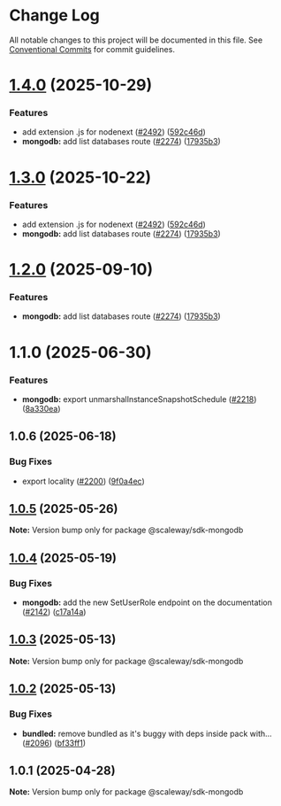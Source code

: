 # Change Log

All notable changes to this project will be documented in this file.
See [Conventional Commits](https://conventionalcommits.org) for commit guidelines.

# [1.4.0](https://github.com/scaleway/scaleway-sdk-js/compare/@scaleway/sdk-mongodb@1.1.0...@scaleway/sdk-mongodb@1.4.0) (2025-10-29)

### Features

- add extension .js for nodenext ([#2492](https://github.com/scaleway/scaleway-sdk-js/issues/2492)) ([592c46d](https://github.com/scaleway/scaleway-sdk-js/commit/592c46df916c5b8b35f26c13b626eee797970f5d))
- **mongodb:** add list databases route ([#2274](https://github.com/scaleway/scaleway-sdk-js/issues/2274)) ([17935b3](https://github.com/scaleway/scaleway-sdk-js/commit/17935b36a29da90b4e66101c7c7a6c5a0047a4c2))

# [1.3.0](https://github.com/scaleway/scaleway-sdk-js/compare/@scaleway/sdk-mongodb@1.1.0...@scaleway/sdk-mongodb@1.3.0) (2025-10-22)

### Features

- add extension .js for nodenext ([#2492](https://github.com/scaleway/scaleway-sdk-js/issues/2492)) ([592c46d](https://github.com/scaleway/scaleway-sdk-js/commit/592c46df916c5b8b35f26c13b626eee797970f5d))
- **mongodb:** add list databases route ([#2274](https://github.com/scaleway/scaleway-sdk-js/issues/2274)) ([17935b3](https://github.com/scaleway/scaleway-sdk-js/commit/17935b36a29da90b4e66101c7c7a6c5a0047a4c2))

# [1.2.0](https://github.com/scaleway/scaleway-sdk-js/compare/@scaleway/sdk-mongodb@1.1.0...@scaleway/sdk-mongodb@1.2.0) (2025-09-10)

### Features

- **mongodb:** add list databases route ([#2274](https://github.com/scaleway/scaleway-sdk-js/issues/2274)) ([17935b3](https://github.com/scaleway/scaleway-sdk-js/commit/17935b36a29da90b4e66101c7c7a6c5a0047a4c2))

# 1.1.0 (2025-06-30)

### Features

- **mongodb:** export unmarshalInstanceSnapshotSchedule ([#2218](https://github.com/scaleway/scaleway-sdk-js/issues/2218)) ([8a330ea](https://github.com/scaleway/scaleway-sdk-js/commit/8a330eaf6bd98cc9fbbff7c5ef123bcb9f8b1ec7))

## 1.0.6 (2025-06-18)

### Bug Fixes

- export locality ([#2200](https://github.com/scaleway/scaleway-sdk-js/issues/2200)) ([9f0a4ec](https://github.com/scaleway/scaleway-sdk-js/commit/9f0a4ec19e377cd90c5829604467c09a2088a38c))

## [1.0.5](https://github.com/scaleway/scaleway-sdk-js/compare/@scaleway/sdk-mongodb@1.0.4...@scaleway/sdk-mongodb@1.0.5) (2025-05-26)

**Note:** Version bump only for package @scaleway/sdk-mongodb

## [1.0.4](https://github.com/scaleway/scaleway-sdk-js/compare/@scaleway/sdk-mongodb@1.0.3...@scaleway/sdk-mongodb@1.0.4) (2025-05-19)

### Bug Fixes

- **mongodb:** add the new SetUserRole endpoint on the documentation ([#2142](https://github.com/scaleway/scaleway-sdk-js/issues/2142)) ([c17a14a](https://github.com/scaleway/scaleway-sdk-js/commit/c17a14ac5c64e6e3c5132f6bf5b31c45c48cfa1b))

## [1.0.3](https://github.com/scaleway/scaleway-sdk-js/compare/@scaleway/sdk-mongodb@1.0.2...@scaleway/sdk-mongodb@1.0.3) (2025-05-13)

**Note:** Version bump only for package @scaleway/sdk-mongodb

## [1.0.2](https://github.com/scaleway/scaleway-sdk-js/compare/@scaleway/sdk-mongodb@1.0.1...@scaleway/sdk-mongodb@1.0.2) (2025-05-13)

### Bug Fixes

- **bundled:** remove bundled as it's buggy with deps inside pack with… ([#2096](https://github.com/scaleway/scaleway-sdk-js/issues/2096)) ([bf33ff1](https://github.com/scaleway/scaleway-sdk-js/commit/bf33ff1f9cdd951add94817dac27239c86ef5437))

## 1.0.1 (2025-04-28)

**Note:** Version bump only for package @scaleway/sdk-mongodb
